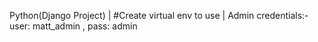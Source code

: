 Python(Django Project) |
#Create virtual env to use |
Admin credentials:-
user: matt_admin ,
pass: admin
